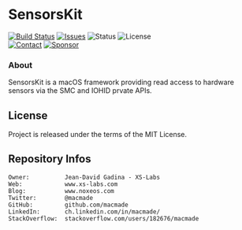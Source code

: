 SensorsKit
==========

[![Build Status](https://img.shields.io/github/actions/workflow/status/macmade/SensorsKit/ci-mac.yaml?label=macOS&logo=apple)](https://github.com/macmade/SensorsKit/actions/workflows/ci-mac.yaml)
[![Issues](http://img.shields.io/github/issues/macmade/SensorsKit.svg?logo=github)](https://github.com/macmade/SensorsKit/issues)
![Status](https://img.shields.io/badge/status-active-brightgreen.svg?logo=git)
![License](https://img.shields.io/badge/license-mit-brightgreen.svg?logo=open-source-initiative)  
[![Contact](https://img.shields.io/badge/follow-@macmade-blue.svg?logo=twitter&style=social)](https://twitter.com/macmade)
[![Sponsor](https://img.shields.io/badge/sponsor-macmade-pink.svg?logo=github-sponsors&style=social)](https://github.com/sponsors/macmade)

### About

SensorsKit is a macOS framework providing read access to hardware sensors via the SMC and IOHID prvate APIs.

License
-------

Project is released under the terms of the MIT License.

Repository Infos
----------------

    Owner:          Jean-David Gadina - XS-Labs
    Web:            www.xs-labs.com
    Blog:           www.noxeos.com
    Twitter:        @macmade
    GitHub:         github.com/macmade
    LinkedIn:       ch.linkedin.com/in/macmade/
    StackOverflow:  stackoverflow.com/users/182676/macmade
